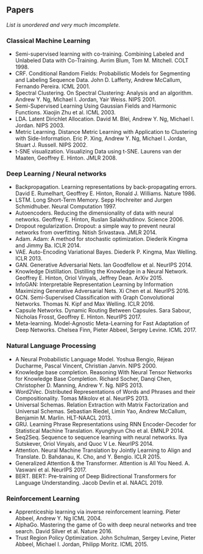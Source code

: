 ## Papers
*List is unordered and very much imcomplete.*

### Classical Machine Learning
- Semi-supervised learning with co-training. Combining Labeled and Unlabeled Data with Co-Training. Avrim Blum, Tom M. Mitchell. COLT 1998.
- CRF. Conditional Random Fields: Probabilistic Models for Segmenting and Labeling Sequence Data. John D. Lafferty, Andrew McCallum, Fernando Pereira. ICML 2001.
- Spectral Clustering. On Spectral Clustering: Analysis and an algorithm. Andrew Y. Ng, Michael I. Jordan, Yair Weiss. NIPS 2001. 
- Semi-Supervised Learning Using Gaussian Fields and Harmonic Functions. Xiaojin Zhu et al. ICML 2003.
- LDA. Latent Dirichlet Allocation. David M. Blei, Andrew Y. Ng, Michael I. Jordan. NIPS 2003.
- Metric Learning. Distance Metric Learning with Application to Clustering with Side-Information. Eric P. Xing, Andrew Y. Ng, Michael I. Jordan, Stuart J. Russell. NIPS 2002.
- t-SNE visualization. Visualizing Data using t-SNE. Laurens van der Maaten, Geoffrey E. Hinton. JMLR 2008.

### Deep Learning / Neural networks
- Backpropagation. Learning representations by back-propagating errors. David E. Rumelhart, Geoffrey E. Hinton, Ronald J. Williams. Nature 1986.
- LSTM. Long Short-Term Memory. Sepp Hochreiter and Jurgen Schmidhuber. Neural Computation 1997.
- Autoencoders. Reducing the dimensionality of data with neural networks. Geoffrey E. Hinton, Ruslan Salakhutdinov. Science 2006. 
- Dropout regularization. Dropout: a simple way to prevent neural networks from overfitting. Nitish Srivastava. JMLR 2014.
- Adam. Adam: A method for stochastic optimization. Diederik Kingma and Jimmy Ba. ICLR 2014.
- VAE. Auto-Encoding Variational Bayes. Diederik P. Kingma, Max Welling. ICLR 2013.
- GAN. Generative Adversarial Nets. Ian Goodfellow et al. NeurIPS 2014.
- Knowledge Distillation. Distilling the Knowledge in a Neural Network. Geoffrey E. Hinton, Oriol Vinyals, Jeffrey Dean. ArXiv 2015. 
- InfoGAN: Interpretable Representation Learning by Information Maximizing Generative Adversarial Nets. Xi Chen et al. NeurIPS 2016.
- GCN. Semi-Supervised Classification with Graph Convolutional Networks. Thomas N. Kipf and Max Welling. ICLR 2016.
- Capsule Networks. Dynamic Routing Between Capsules. Sara Sabour, Nicholas Frosst, Geoffrey E. Hinton. NeurIPS 2017.
- Meta-learning. Model-Agnostic Meta-Learning for Fast Adaptation of Deep Networks. Chelsea Finn, Pieter Abbeel, Sergey Levine. ICML 2017.

### Natural Language Processing 
- A Neural Probabilistic Language Model. Yoshua Bengio, Réjean Ducharme, Pascal Vincent, Christian Janvin. NIPS 2000.
- Knowledge base completion. Reasoning With Neural Tensor Networks for Knowledge Base Completion. Richard Socher, Danqi Chen, Christopher D. Manning, Andrew Y. Ng. NIPS 2013.
- Word2Vec. Distributed Representations of Words and Phrases and their Compositionality. Tomas Mikolov et al. NeurIPS 2013.
- Universal Schemas. Relation Extraction with Matrix Factorization and Universal Schemas. Sebastian Riedel, Limin Yao, Andrew McCallum, Benjamin M. Marlin. HLT-NAACL 2013.
- GRU. Learning Phrase Representations using RNN Encoder-Decoder for Statistical Machine Translation. Kyunghyun Cho et al. EMNLP 2014.
- Seq2Seq. Sequence to sequence learning with neural networks. Ilya Sutskever, Oriol Vinyals, and Quoc V Le. NeurIPS 2014. 
 - Attention. Neural Machine Translation by Jointly Learning to Align and Translate. D. Bahdanau, K. Cho, and Y. Bengio. ICLR 2015.
 - Generalized Attention & the Transformer. Attention is All You Need. A. Vaswani et al. NeurIPS 2017.
 - BERT. BERT: Pre-training of Deep Bidirectional Transformers for Language Understanding. Jacob Devlin et al. NAACL 2019.

### Reinforcement Learning 
- Apprenticeship learning via inverse reinforcement learning. Pieter Abbeel, Andrew Y. Ng ICML 2004.
- AlphaGo. Mastering the game of Go with deep neural networks and tree search. David Silver et al. Nature 2016. 
- Trust Region Policy Optimization. John Schulman, Sergey Levine, Pieter Abbeel, Michael I. Jordan, Philipp Moritz. ICML 2015.


